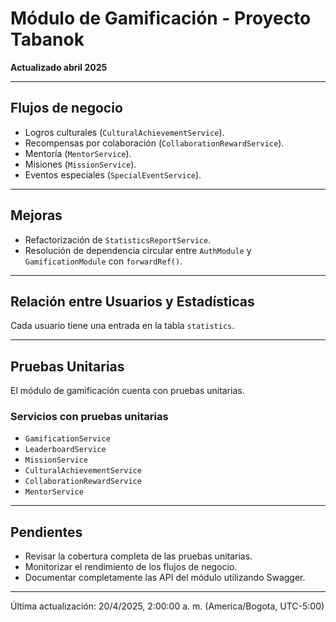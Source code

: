 # Módulo de Gamificación - Proyecto Tabanok

**Actualizado abril 2025**

---

## Flujos de negocio

*   Logros culturales (`CulturalAchievementService`).
*   Recompensas por colaboración (`CollaborationRewardService`).
*   Mentoría (`MentorService`).
*   Misiones (`MissionService`).
*   Eventos especiales (`SpecialEventService`).

---

## Mejoras

*   Refactorización de `StatisticsReportService`.
*   Resolución de dependencia circular entre `AuthModule` y `GamificationModule` con `forwardRef()`.

---

## Relación entre Usuarios y Estadísticas

Cada usuario tiene una entrada en la tabla `statistics`.

---

## Pruebas Unitarias

El módulo de gamificación cuenta con pruebas unitarias.

### Servicios con pruebas unitarias

*   `GamificationService`
*   `LeaderboardService`
*   `MissionService`
*   `CulturalAchievementService`
*   `CollaborationRewardService`
*   `MentorService`

---

## Pendientes

*   Revisar la cobertura completa de las pruebas unitarias.
*   Monitorizar el rendimiento de los flujos de negocio.
*   Documentar completamente las API del módulo utilizando Swagger.

---

Última actualización: 20/4/2025, 2:00:00 a. m. (America/Bogota, UTC-5:00)
